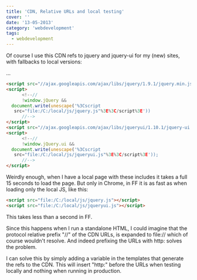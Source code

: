 ```yaml
---
title: 'CDN, Relative URLs and local testing'
cover: ''
date: '13-05-2013'
category: 'webdevelopment'
tags:
  - webdevelopment
---
```


Of course I use this CDN refs to jquery and jquery-ui for my (new) sites, with fallbacks to local versions:

...

```html
<script src="//ajax.googleapis.com/ajax/libs/jquery/1.9.1/jquery.min.js"></script>
<script>
      <!--//
      !window.jQuery &&
  document.write(unescape('%3Cscript
   src="file:/C:/local/js/jquery.js"%3E%3C/script%3E'))
      //-->
</script>
<script src="//ajax.googleapis.com/ajax/libs/jqueryui/1.10.1/jquery-ui.min.js"></script>
<script>
      <!--//
      !window.jQuery.ui &&
  document.write(unescape('%3Cscript
   src="file:/C:/local/js/jqueryui.js"%3E%3C/script%3E'));
      //-->
</script>
```

Weirdly enough, when I have a local page with these includes it takes a full 15 seconds to load the page. But only in Chrome, in FF it is as fast as when loading only the local JS, like this:

```html
<script src="file:/C:/local/js/jquery.js"></script>
<script src="file:/C:/local/js/jqueryui.js"></script>
```

This takes less than a second in FF.

Since this happens when I run a standalone HTML, I could imagine that the protocol relative prefix "//" of the CDN URLs, is expanded to file:// which of course wouldn't resolve. And indeed prefixing the URLs with http: solves the problem.

I can solve this by simply adding a variable in the templates that generate the refs to the CDN. This will insert "http:" before the URLs when testing locally and nothing when running in production.
